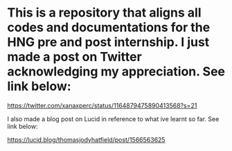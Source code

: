 # This is a repository that aligns all codes and documentations for the HNG pre and post internship. I just made a post on Twitter acknowledging my appreciation. See link below:
https://twitter.com/xanaxperc/status/1164879475890413568?s=21

I also made a blog post on Lucid in reference to what ive learnt so far. See link below:

https://lucid.blog/thomasjodyhatfield/post/1566563625
